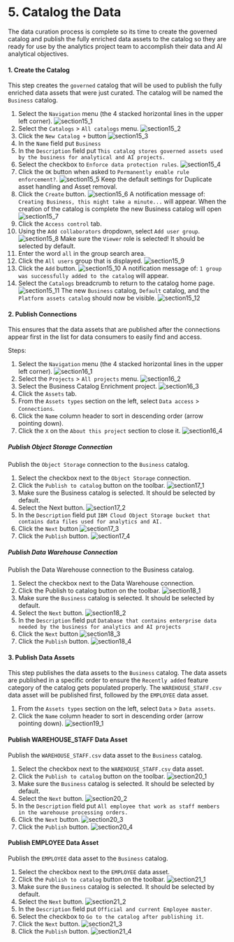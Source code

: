 <h1 id="section1">5. Catalog the Data</h1>

The data curation process is complete so its time to create the governed catalog and publish the fully enriched data assets to the catalog so they are ready for use by the analytics project team to accomplish their data and AI analytical objectives.

#### 1. Create the Catalog
This step creates the `governed` catalog that will be used to publish the fully enriched data assets that were just curated. The catalog will be named the `Business` catalog.

1. Select the `Navigation` menu (the 4 stacked horizontal lines in the upper left corner).
![section15_1](https://cp4d-outcomes.techzone.ibm.com/img/data-fabric-lab/knowledge-catalog/image149.png)
2. Select the `Catalogs` > `All catalogs` menu.
![section15_2](https://cp4d-outcomes.techzone.ibm.com/img/data-fabric-lab/knowledge-catalog/image150.png)
3. Click the `New Catalog +` button
![section15_3](https://cp4d-outcomes.techzone.ibm.com/img/data-fabric-lab/knowledge-catalog/image151.png)
4. In the `Name` field put `Business`
5. In the `Description` field put `This catalog stores governed assets used by the business for analytical and AI projects.`
6. Select the checkbox to `Enforce data protection rules`.
![section15_4](https://cp4d-outcomes.techzone.ibm.com/img/data-fabric-lab/knowledge-catalog/image152.png)
7. Click the `OK` button when asked to `Permanently enable rule enforcement?`.
![section15_5](https://cp4d-outcomes.techzone.ibm.com/img/data-fabric-lab/knowledge-catalog/image153.png)
Keep the default settings for Duplicate asset handling and Asset removal.
8. Click the `Create` button.
![section15_6](https://cp4d-outcomes.techzone.ibm.com/img/data-fabric-lab/knowledge-catalog/image154.png)
A notification message of: `Creating Business, this might take a minute...` will appear. When the creation of the catalog is complete the new Business catalog will open
![section15_7](https://cp4d-outcomes.techzone.ibm.com/img/data-fabric-lab/knowledge-catalog/image155.png)
9. Click the `Access control` tab.
10. Using the `Add collaborators` dropdown, select `Add user group`.
![section15_8](https://cp4d-outcomes.techzone.ibm.com/img/data-fabric-lab/knowledge-catalog/image156.png)
Make sure the `Viewer` role is selected! It should be selected by default.
11. Enter the word `all` in the group search area.
12. Click the `All users` group that is displayed.
![section15_9](https://cp4d-outcomes.techzone.ibm.com/img/data-fabric-lab/knowledge-catalog/image157.png)
13. Click the `Add` button.
![section15_10](https://cp4d-outcomes.techzone.ibm.com/img/data-fabric-lab/knowledge-catalog/image158.png)
A notification message of: `1 group was successfully added to the catalog` will appear.
14. Select the `Catalogs` breadcrumb to return to the catalog home page.
![section15_11](https://cp4d-outcomes.techzone.ibm.com/img/data-fabric-lab/knowledge-catalog/image159.png)
The new `Business` catalog, `Default` catalog, and the `Platform assets catalog` should now be visible.
![section15_12](https://cp4d-outcomes.techzone.ibm.com/img/data-fabric-lab/knowledge-catalog/image160.png)

#### 2. Publish Connections
This ensures that the data assets that are published after the connections appear first in the list for data consumers to easily find and access.

Steps: 
1. Select the `Navigation` menu (the 4 stacked horizontal lines in the upper left corner).
![section16_1](https://cp4d-outcomes.techzone.ibm.com/img/data-fabric-lab/knowledge-catalog/image161.png)
2. Select the `Projects` > `All projects` menu.
![section16_2](https://cp4d-outcomes.techzone.ibm.com/img/data-fabric-lab/knowledge-catalog/image162.png)
3. Select the Business Catalog Enrichment project.
![section16_3](https://cp4d-outcomes.techzone.ibm.com/img/data-fabric-lab/knowledge-catalog/image163.png)
4. Click the `Assets` tab.
5. From the `Assets types` section on the left, select `Data access` > `Connections`.
6. Click the `Name` column header to sort in descending order (arrow pointing down).
7. Click the `X` on the `About this project` section to close it.
![section16_4](https://cp4d-outcomes.techzone.ibm.com/img/data-fabric-lab/knowledge-catalog/image164.png)

##### Publish Object Storage Connection
Publish the `Object Storage` connection to the `Business` catalog.

1. Select the checkbox next to the `Object Storage` connection.
2. Click the `Publish to catalog` button on the toolbar.
![section17_1](https://cp4d-outcomes.techzone.ibm.com/img/data-fabric-lab/knowledge-catalog/image165.png)
3. Make sure the Business catalog is selected. It should be selected by default.
4. Select the Next button.
![section17_2](https://cp4d-outcomes.techzone.ibm.com/img/data-fabric-lab/knowledge-catalog/image166.png)
5. In the `Description` field put `IBM Cloud Object Storage bucket that contains data files used for analytics and AI.`
6. Click the `Next` button
![section17_3](https://cp4d-outcomes.techzone.ibm.com/img/data-fabric-lab/knowledge-catalog/image167.png)
7. Click the `Publish` button.
![section17_4](https://cp4d-outcomes.techzone.ibm.com/img/data-fabric-lab/knowledge-catalog/image168.png)

##### Publish Data Warehouse Connection
Publish the Data Warehouse connection to the Business catalog.
1. Select the checkbox next to the Data Warehouse connection.
2. Click the Publish to catalog button on the toolbar.
![section18_1](https://cp4d-outcomes.techzone.ibm.com/img/data-fabric-lab/knowledge-catalog/image169.png)
3. Make sure the `Business` catalog is selected. It should be selected by default.
4. Select the `Next` button.
![section18_2](https://cp4d-outcomes.techzone.ibm.com/img/data-fabric-lab/knowledge-catalog/image170.png)
5. In the `Description` field put `Database that contains enterprise data needed by the business for analytics and AI projects`
6. Click the `Next` button
![section18_3](https://cp4d-outcomes.techzone.ibm.com/img/data-fabric-lab/knowledge-catalog/image171.png)
7. Click the `Publish` button.
![section18_4](https://cp4d-outcomes.techzone.ibm.com/img/data-fabric-lab/knowledge-catalog/image172.png)

#### 3. Publish Data Assets
This step publishes the data assets to the `Business` catalog. The data assets are published in a specific order to ensure the `Recently added` feature category of the catalog gets populated properly. The `WAREHOUSE_STAFF.csv` data asset will be published first, followed by the `EMPLOYEE` data asset.

1. From the `Assets types` section on the left, select `Data` > `Data assets`.
2. Click the `Name` column header to sort in descending order (arrow pointing down).
![section19_1](https://cp4d-outcomes.techzone.ibm.com/img/data-fabric-lab/knowledge-catalog/image173.png)

#### Publish WAREHOUSE_STAFF Data Asset
Publish the `WAREHOUSE_STAFF.csv` data asset to the `Business` catalog.

1. Select the checkbox next to the `WAREHOUSE_STAFF.csv` data asset.
2. Click the `Publish to catalog` button on the toolbar.
![section20_1](https://cp4d-outcomes.techzone.ibm.com/img/data-fabric-lab/knowledge-catalog/image174.png)
3. Make sure the `Business` catalog is selected. It should be selected by default.
4. Select the `Next` button.
![section20_2](https://cp4d-outcomes.techzone.ibm.com/img/data-fabric-lab/knowledge-catalog/image175.png)
5. In the `Description` field put `All employee that work as staff members in the warehouse processing orders.`
6. Click the `Next` button.
![section20_3](https://cp4d-outcomes.techzone.ibm.com/img/data-fabric-lab/knowledge-catalog/image176.png)
7. Click the `Publish` button.
![section20_4](https://cp4d-outcomes.techzone.ibm.com/img/data-fabric-lab/knowledge-catalog/image177.png)

#### Publish EMPLOYEE Data Asset
Publish the `EMPLOYEE` data asset to the `Business` catalog.

1. Select the checkbox next to the `EMPLOYEE` data asset.
2. Click the `Publish to catalog` button on the toolbar.
![section21_1](https://cp4d-outcomes.techzone.ibm.com/img/data-fabric-lab/knowledge-catalog/image178.png)
3. Make sure the `Business` catalog is selected. It should be selected by default.
4. Select the `Next` button.
![section21_2](https://cp4d-outcomes.techzone.ibm.com/img/data-fabric-lab/knowledge-catalog/image179.png)
5. In the `Description` field put `Official and current Employee master`.
6. Select the checkbox to `Go to the catalog after publishing it`.
7. Click the `Next` button.
![section21_3](https://cp4d-outcomes.techzone.ibm.com/img/data-fabric-lab/knowledge-catalog/image180.png)
8. Click the `Publish` button.
![section21_4](https://cp4d-outcomes.techzone.ibm.com/img/data-fabric-lab/knowledge-catalog/image181.png)